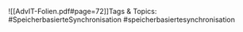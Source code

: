 
![[AdvIT-Folien.pdf#page=72]]Tags & Topics:
   #SpeicherbasierteSynchronisation
   #speicherbasiertesynchronisation